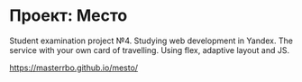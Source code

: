 
# Проект: Место

Student examination project №4. Studying web development in Yandex. The service with your own card of travelling.
Using flex, adaptive layout and JS.

https://masterrbo.github.io/mesto/



